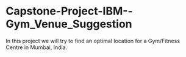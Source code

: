 # Capstone-Project-IBM--Gym_Venue_Suggestion
In this project we will try to find an optimal location for a Gym/Fitness Centre in Mumbai, India.

